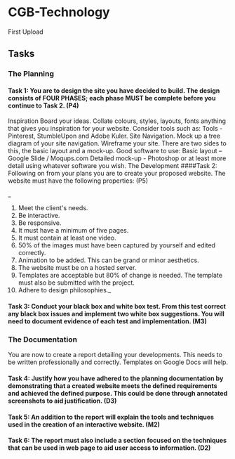 # CGB-Technology
First Upload

## Tasks

### The Planning
#### Task 1: You are to design the site you have decided to build. The design consists of FOUR PHASES; each phase MUST be complete before you continue to Task 2. (P4)

Inspiration Board your ideas. Collate colours, styles, layouts, fonts anything that gives you inspiration for your website. Consider tools such as:
Tools - Pinterest, StumbleUpon and Adobe Kuler.
Site Navigation. Mock up a tree diagram of your site navigation.
Wireframe your site. There are two sides to this, the basic layout and a mock-up. Good software to use:
Basic layout – Google Slide / Moqups.com
Detailed mock-up - Photoshop or at least more detail using whatever software you wish.
The Development 
####Task 2: Following on from your plans you are to create your proposed website.  The website must have the following properties: (P5)

 _ 
 1) Meet the client's needs.
 2) Be interactive. 
 3) Be responsive. 
 4) It must have a minimum of five pages.
 5) It must contain at least one video. 
 6) 50% of the images must have been captured by yourself and edited correctly.
 7) Animation to be added. This can be grand or minor aesthetics. 
 8) The website must be on a hosted server. 
 9) Templates are acceptable but 80% of change is needed. The template must also be submitted with the project. 
 10) Adhere to design philosophies._ 

#### Task 3: Conduct your black box and white box test. From this test correct any black box issues and implement two white box suggestions.  You will need to document evidence of each test and implementation. (M3)

### The Documentation

You are now to create a report detailing your developments. This needs to be written professionally and correctly. Templates on Google Docs will help. 

#### Task 4: Justify how you have adhered to the planning documentation by demonstrating that a created website meets the defined requirements and achieved the defined purpose. This could be done through annotated screenshots to aid justification.  (D3)

#### Task 5: An addition to the report will explain the tools and techniques used in the creation of an interactive website. (M2)

#### Task 6: The report must also include a section focused on the techniques that can be used in web page to aid user access to information. (D2)







